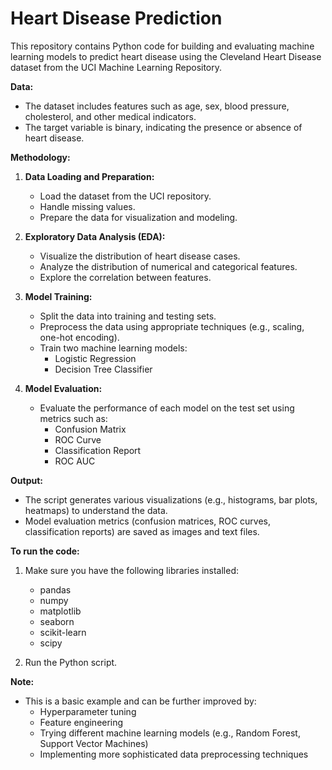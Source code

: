 # Heart Disease Prediction

This repository contains Python code for building and evaluating machine learning models to predict heart disease using the Cleveland Heart Disease dataset from the UCI Machine Learning Repository.

**Data:**

- The dataset includes features such as age, sex, blood pressure, cholesterol, and other medical indicators.
- The target variable is binary, indicating the presence or absence of heart disease.

**Methodology:**

1. **Data Loading and Preparation:**
   - Load the dataset from the UCI repository.
   - Handle missing values.
   - Prepare the data for visualization and modeling.

2. **Exploratory Data Analysis (EDA):**
   - Visualize the distribution of heart disease cases.
   - Analyze the distribution of numerical and categorical features.
   - Explore the correlation between features.

3. **Model Training:**
   - Split the data into training and testing sets.
   - Preprocess the data using appropriate techniques (e.g., scaling, one-hot encoding).
   - Train two machine learning models:
     - Logistic Regression
     - Decision Tree Classifier

4. **Model Evaluation:**
   - Evaluate the performance of each model on the test set using metrics such as:
     - Confusion Matrix
     - ROC Curve
     - Classification Report
     - ROC AUC

**Output:**

- The script generates various visualizations (e.g., histograms, bar plots, heatmaps) to understand the data.
- Model evaluation metrics (confusion matrices, ROC curves, classification reports) are saved as images and text files.

**To run the code:**

1. Make sure you have the following libraries installed:
   - pandas
   - numpy
   - matplotlib
   - seaborn
   - scikit-learn
   - scipy

2. Run the Python script.

**Note:**

- This is a basic example and can be further improved by:
   - Hyperparameter tuning
   - Feature engineering
   - Trying different machine learning models (e.g., Random Forest, Support Vector Machines)
   - Implementing more sophisticated data preprocessing techniques
